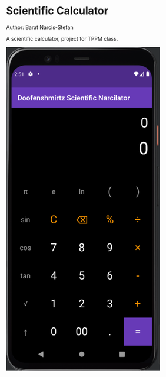 # Scientific Calculator
Author: Barat Narcis-Stefan

A scientific calculator, project for TPPM class.

![img.png](img.png)
